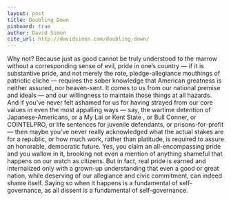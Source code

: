 ```yaml
---
layout: post
title: Doubling Down
pinboard: true
author: David Simon
cite_url: http://davidsimon.com/doubling-down/
---
```

Why not? Because just as good cannot be truly understood to the marrow
without a corresponding sense of evil, pride in one’s country — if it is
substantive pride, and not merely the rote, pledge-allegiance mouthings
of patriotic cliche — requires the sober knowledge that American
greatness is neither assured, nor heaven-sent. It comes to us from our
national premise and ideals — and our willingness to maintain those
things at all hazards. And if you’ve never felt ashamed for us for
having strayed from our core values in even the most appalling ways —
say, the wartime detention of Japanese-Americans, or a My Lai or Kent
State , or Bull Conner, or COINTELPRO, or life sentences for juvenile
defendants, or prisons-for-profit — then maybe you’ve never really
acknowledged what the actual stakes are for a republic, or how much
work, rather than platitude, is required to assure an honorable,
democratic future. Yes, you claim an all-encompassing pride and you
wallow in it, brooking not even a mention of anything shameful that
happens on our watch as citizens. But in fact, real pride is earned and
internalized only with a grown-up understanding that even a good or
great nation, while deserving of our allegiance and civic commitment,
can indeed shame itself. Saying so when it happens is a fundamental of
self-governance, as all dissent is a fundamental of self-governance.
